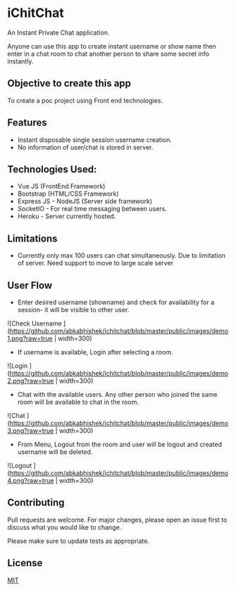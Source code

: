# iChitChat

An Instant Private Chat application.

Anyone can use this app to create instant username or show name then enter in a chat room to chat another person to share some secret info instantly. 

## Objective to create this app
 To create a poc project using Front end technologies.


## Features

* Instant disposable single session username creation.
* No information of user/chat is stored in server.


## Technologies Used:

* Vue JS (FrontEnd Framework)
* Bootstrap (HTML/CSS Framework)
* Express JS - NodeJS (Server side framework)
* SocketIO - For real time messaging between users.
* Heroku - Server currently hosted.

## Limitations

* Currently only max 100 users can chat simultaneously. Due to limitation of server. Need support to move to large scale server 

## User Flow

* Enter desired username (showname) and check for availability for a session- it will be visible to other user.

![Check Username ](https://github.com/abkabhishek/ichitchat/blob/master/public/images/demo1.png?raw=true | width=300)

* If username is available, Login after selecting a room.

![Login ](https://github.com/abkabhishek/ichitchat/blob/master/public/images/demo2.png?raw=true | width=300)


* Chat with the available users. Any other person who joined the same room will be available to chat in the room.

![Chat ](https://github.com/abkabhishek/ichitchat/blob/master/public/images/demo3.png?raw=true | width=300)

* From Menu, Logout from the room and user will be logout and created username will be deleted.

![Logout ](https://github.com/abkabhishek/ichitchat/blob/master/public/images/demo4.png?raw=true | width=300)


## Contributing
Pull requests are welcome. For major changes, please open an issue first to discuss what you would like to change.

Please make sure to update tests as appropriate.

## License
[MIT](https://choosealicense.com/licenses/mit/)